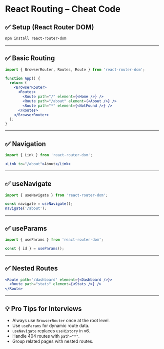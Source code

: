 # React Routing – Cheat Code

## ✅ Setup (React Router DOM)

```bash
npm install react-router-dom
```

---

## ✅ Basic Routing

```jsx
import { BrowserRouter, Routes, Route } from 'react-router-dom';

function App() {
  return (
    <BrowserRouter>
      <Routes>
        <Route path="/" element={<Home />} />
        <Route path="/about" element={<About />} />
        <Route path="*" element={<NotFound />} />
      </Routes>
    </BrowserRouter>
  );
}
```

---

## ✅ Navigation

```jsx
import { Link } from 'react-router-dom';

<Link to="/about">About</Link>
```

---

## ✅ useNavigate

```jsx
import { useNavigate } from 'react-router-dom';

const navigate = useNavigate();
navigate('/about');
```

---

## ✅ useParams

```jsx
import { useParams } from 'react-router-dom';

const { id } = useParams();
```

---

## ✅ Nested Routes

```jsx
<Route path="/dashboard" element={<Dashboard />}>
  <Route path="stats" element={<Stats />} />
</Route>
```

---

## 💡 Pro Tips for Interviews

* Always use `BrowserRouter` once at the root level.
* Use `useParams` for dynamic route data.
* `useNavigate` replaces `useHistory` in v6.
* Handle 404 routes with `path="*"`.
* Group related pages with nested routes.
